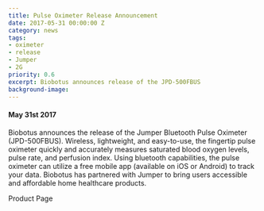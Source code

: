 ```yaml
---
title: Pulse Oximeter Release Announcement
date: 2017-05-31 00:00:00 Z
category: news
tags:
- oximeter
- release
- Jumper
- 2G
priority: 0.6
excerpt: Biobotus announces release of the JPD-500FBUS
background-image: 
---
```


#### May 31st 2017 

Biobotus announces the release of the Jumper Bluetooth Pulse Oximeter (JPD-500FBUS).  Wireless, lightweight, and easy-to-use, the fingertip pulse oximeter quickly and accurately measures saturated blood oxygen levels, pulse rate, and perfusion index.  Using bluetooth capabilities, the pulse oximeter can utilize a free mobile app (available on iOS or Android) to track your data.  Biobotus has partnered with Jumper to bring users accessible and affordable home healthcare products.

Product Page

